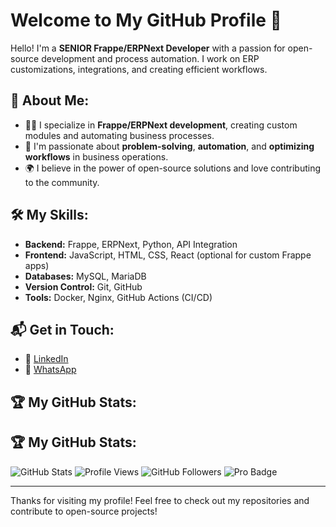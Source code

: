 # Welcome to My GitHub Profile 👋

Hello! I'm a **SENIOR Frappe/ERPNext Developer** with a passion for open-source development and process automation. I work on ERP customizations, integrations, and creating efficient workflows.

## 🚀 About Me:
- 👨‍💻 I specialize in **Frappe/ERPNext development**, creating custom modules and automating business processes.
- 🔧 I'm passionate about **problem-solving**, **automation**, and **optimizing workflows** in business operations.
- 🌍 I believe in the power of open-source solutions and love contributing to the community.

## 🛠️ My Skills:
- **Backend:** Frappe, ERPNext, Python, API Integration
- **Frontend:** JavaScript, HTML, CSS, React (optional for custom Frappe apps)
- **Databases:** MySQL, MariaDB
- **Version Control:** Git, GitHub
- **Tools:** Docker, Nginx, GitHub Actions (CI/CD)

## 📬 Get in Touch:
- 💼 [LinkedIn](http://linkedin.com/in/ahmed-abukhatwa-641a76251)
- 📱 [WhatsApp](https://wa.me/201010871072)


## 🏆 My GitHub Stats:
## 🏆 My GitHub Stats:
![GitHub Stats](https://github-readme-stats.vercel.app/api?username=AhmedAbokhatwa&show_icons=true&count_private=true&hide_title=true&theme=radical)
![Profile Views](https://komarev.com/ghpvc/?username=AhmedAbokhatwa&color=blue)
![GitHub Followers](https://img.shields.io/github/followers/AhmedAbokhatwa?label=Followers&style=social)
![Pro Badge](https://img.shields.io/badge/Pro-Achiever-blue?style=for-the-badge&logo=star&logoColor=white)

---

Thanks for visiting my profile! Feel free to check out my repositories and contribute to open-source projects!

